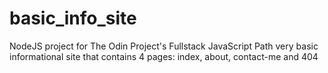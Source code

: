 # basic_info_site
NodeJS project for The Odin Project's Fullstack JavaScript Path
very basic informational site that contains 4 pages: index, about, contact-me and 404
